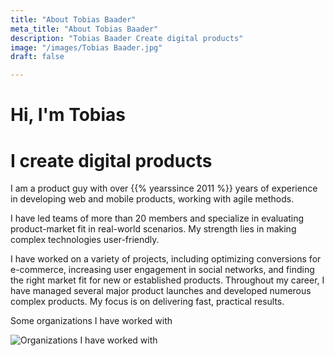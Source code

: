 ```yaml
---
title: "About Tobias Baader"
meta_title: "About Tobias Baader"
description: "Tobias Baader Create digital products"
image: "/images/Tobias Baader.jpg"
draft: false

---
```

<h1 class="font-medium text-center">Hi, I'm Tobias</h1>
<h1 class="font-extrabold text-center pb-7">I create digital products</h2>

I am a product guy with over {{% yearssince 2011 %}} years of experience in developing web and mobile products, working with agile methods.

I have led teams of more than 20 members and specialize in evaluating product-market fit in real-world scenarios. My strength lies in making complex technologies user-friendly.

I have worked on a variety of projects, including optimizing conversions for e-commerce, increasing user engagement in social networks, and finding the right market fit for new or established products. Throughout my career, I have managed several major product launches and developed numerous complex products. My focus is on delivering fast, practical results.




<p class="mt-4 mb-1">Some organizations I have worked with</p>

<img class="mt-2" src="/images/banners.png" alt="Organizations I have worked with">
